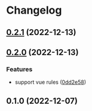 # Changelog

## [0.2.1](https://github.com/dev-standard/eslint-config-liting/compare/0.2.0...0.2.1) (2022-12-13)

## [0.2.0](https://github.com/dev-standard/eslint-config-liting/compare/0.1.0...0.2.0) (2022-12-13)


### Features

* support vue rules ([0dd2e58](https://github.com/dev-standard/eslint-config-liting/commit/0dd2e58769f7c64f6075507dcd8a99e89d72960f))

## 0.1.0 (2022-12-07)